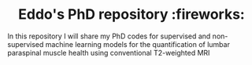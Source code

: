 <h1 align="center"> Eddo's PhD repository :fireworks: </h1>

In this repository I will share my PhD codes for supervised and non-supervised machine learning models for the quantification of lumbar paraspinal muscle health using conventional T2-weighted MRI



